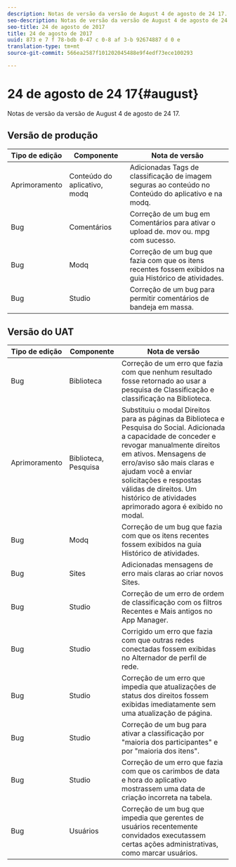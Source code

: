```yaml
---
description: Notas de versão da versão de August 4 de agosto de 24 17.
seo-description: Notas de versão da versão de August 4 de agosto de 24 17.
seo-title: 24 de agosto de 2017
title: 24 de agosto de 2017
uuid: 873 e 7 f 78-bdb 0-47 c 0-8 af 3-b 92674887 d 0 e
translation-type: tm+mt
source-git-commit: 566ea2587f101202045488e9f4edf73ece100293

---
```



# 24 de agosto de 24 17{#august}

Notas de versão da versão de August 4 de agosto de 24 17.

## Versão de produção

| **Tipo de edição** | **Componente** | **Nota de versão** |
|---|---|---|
| Aprimoramento | Conteúdo do aplicativo, modq | Adicionadas Tags de classificação de imagem seguras ao conteúdo no Conteúdo do aplicativo e na modq. |
| Bug | Comentários | Correção de um bug em Comentários para ativar o upload de. mov ou. mpg com sucesso. |
| Bug | Modq | Correção de um bug que fazia com que os itens recentes fossem exibidos na guia Histórico de atividades. |
| Bug | Studio | Correção de um bug para permitir comentários de bandeja em massa. |

## Versão do UAT

| **Tipo de edição** | **Componente** | **Nota de versão** |
|---|---|---|
| Bug | Biblioteca | Correção de um erro que fazia com que nenhum resultado fosse retornado ao usar a pesquisa de Classificação e classificação na Biblioteca. |
| Aprimoramento | Biblioteca, Pesquisa | Substituiu o modal Direitos para as páginas da Biblioteca e Pesquisa do Social. Adicionada a capacidade de conceder e revogar manualmente direitos em ativos. Mensagens de erro/aviso são mais claras e ajudam você a enviar solicitações e respostas válidas de direitos. Um histórico de atividades aprimorado agora é exibido no modal. |
| Bug | Modq | Correção de um bug que fazia com que os itens recentes fossem exibidos na guia Histórico de atividades. |
| Bug | Sites | Adicionadas mensagens de erro mais claras ao criar novos Sites. |
| Bug | Studio | Correção de um erro de ordem de classificação com os filtros Recentes e Mais antigos no App Manager. |
| Bug | Studio | Corrigido um erro que fazia com que outras redes conectadas fossem exibidas no Alternador de perfil de rede. |
| Bug | Studio | Correção de um erro que impedia que atualizações de status dos direitos fossem exibidas imediatamente sem uma atualização de página. |
| Bug | Studio | Correção de um bug para ativar a classificação por "maioria dos participantes" e por "maioria dos itens". |
| Bug | Studio | Correção de um erro que fazia com que os carimbos de data e hora do aplicativo mostrassem uma data de criação incorreta na tabela. |
| Bug | Usuários | Correção de um bug que impedia que gerentes de usuários recentemente convidados executassem certas ações administrativas, como marcar usuários. |

